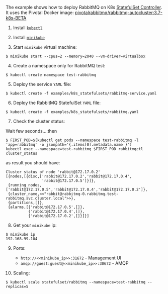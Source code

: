The example shows how to deploy RabbitMQ on K8s [StatefulSet  Controller](https://kubernetes.io/docs/concepts/workloads/controllers/statefulset/). It uses the Pivotal Docker image: [pivotalrabbitmq/rabbitmq-autocluster:3.7-k8s-BETA](https://hub.docker.com/r/pivotalrabbitmq/rabbitmq-autocluster/)  


1. Install [`kubectl`](https://kubernetes.io/docs/tasks/tools/install-kubectl/)


2. Install [`minikube`](https://kubernetes.io/docs/tasks/tools/install-minikube/)


3. Start `minikube` virtual machine:
```
$ minikube start --cpus=2 --memory=2040 --vm-driver=virtualbox
```

4. Create a namespace only for RabbitMQ test:
```
$ kubectl create namespace test-rabbitmq
```

5. Deploy the service `YAML` file:

```
$ kubectl create -f examples/k8s_statefulsets/rabbitmq-service.yaml
```
6. Deploy the RabbitMQ StatefulSet `YAML` file:

```
$ kubectl create -f examples/k8s_statefulsets/rabbitmq.yaml
```
7. Check the cluster status:

Wait  few seconds....then 

```
$ FIRST_POD=$(kubectl get pods --namespace test-rabbitmq -l 'app=rabbitmq' -o jsonpath='{.items[0].metadata.name }')
kubectl exec --namespace=test-rabbitmq $FIRST_POD rabbitmqctl cluster_status
```
as result you should have:
```
Cluster status of node 'rabbit@172.17.0.2'
[{nodes,[{disc,['rabbit@172.17.0.2','rabbit@172.17.0.4',
                'rabbit@172.17.0.5']}]},
 {running_nodes,['rabbit@172.17.0.5','rabbit@172.17.0.4','rabbit@172.17.0.2']},
 {cluster_name,<<"rabbit@rabbitmq-0.rabbitmq.test-rabbitmq.svc.cluster.local">>},
 {partitions,[]},
 {alarms,[{'rabbit@172.17.0.5',[]},
          {'rabbit@172.17.0.4',[]},
          {'rabbit@172.17.0.2',[]}]}]
```

8. Get your `minikube` ip:
```
$ minikube ip
192.168.99.104
```
9. Ports:
	* `http://<<minikube_ip>>:31672` - Management UI
	* `amqp://guest:guest@<<minikube_ip>>:30672` - AMQP

10. Scaling:
```
$ kubectl scale statefulset/rabbitmq --namespace=test-rabbitmq --replicas=5
```




